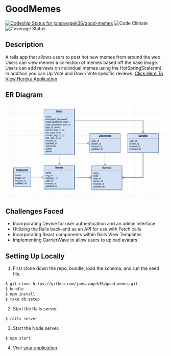 # GoodMemes
[ ![Codeship Status for jonsavagek36/good-memes](https://app.codeship.com/projects/30833cb0-bf12-0134-0a5c-7a625a3fabd4/status?branch=master)](https://app.codeship.com/projects/196494)
![Code Climate](https://codeclimate.com/github/jonsavagek36/good-memes.png)
![Coverage Status](https://coveralls.io/repos/jonsavagek36/good-memes/badge.png)

## Description
A rails app that allows users to post hot new memes from around the web. Users can view memes a collection of memes based off the base image. Users can add reivews on individual memes using the HotSpringScale(tm). In addition you can Up Vote and Down Vote specific reviews.
[Click Here To View Heroku Application](https://good-memes.herokuapp.com/)

## ER Diagram
![ER Diagram](GoodMemesERD.png)
## Challenges Faced
* Incorporating Devise for user authentication and an admin interface
* Utilizing the Rails back-end as an API for use with Fetch calls
* Incorporating React components within Rails View Templates
* Implementing CarrierWave to allow users to upload avatars

## Setting Up Locally

1. First clone down the repo, bundle, load the schema, and run the seed file.
  ```
  $ git clone https://github.com/jonsavagek36/good-memes.git
  $ bundle
  $ npm install
  $ rake db:setup
  ```
2. Start the Rails server.
  ```
  $ rails server
  ```
3. Start the Node server.
  ```
  $ npm start
  ```
4. Visit [your application](http://localhost:3000).
